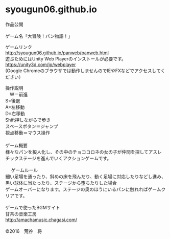 # syougun06.github.io
作品公開<br>
<br>
ゲーム名「大冒険！パン物語！」<br>

ゲームリンク<br>
http://syougun06.github.io/panweb/panweb.html<br>
遊ぶためにはUnity Web Playerのインストールが必要です。<br>
https://unity3d.com/jp/webplayer<br>
(Google Chromeのブラウザでは動作しませんのでIEやFXなどでアクセスしてください）<br>

操作説明<br>
　W＝前進<br>S=後退<br>A=左移動<br>D=右移動<br>Shift押しながらで歩き<br>スペースボタン＝ジャンプ<br>視点移動＝マウス操作<br>
　<br>
ゲーム概要<br>
様々なパンを擬人化し、その中のチョココロネの女の子が仲間を探してアスレチックステージを進んでいくアクションゲームです。<br>
<br>　
ゲームルール<br>
細い足場を通ったり、斜めの床を飛んだり、動く足場に対応したりなどし進み、黒い球体に当たったり、ステージから堕ちたりした場合<br>
ゲームオーバーになります。ステージの奥のほうにいるパンに触れればゲームクリアです。<br>
<br>
ゲームで使ったBGMサイト<br>
甘茶の音楽工房<br>
http://amachamusic.chagasi.com/<br>
<br>
©2016　荒谷　将
